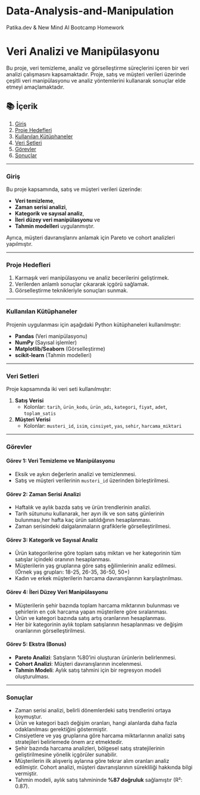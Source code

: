 # Data-Analysis-and-Manipulation
Patika.dev &amp; New Mind AI Bootcamp Homework
# Veri Analizi ve Manipülasyonu

Bu proje, veri temizleme, analiz ve görselleştirme süreçlerini içeren bir veri analizi çalışmasını kapsamaktadır. Proje, satış ve müşteri verileri üzerinde çeşitli veri manipülasyonu ve analiz yöntemlerini kullanarak sonuçlar elde etmeyi amaçlamaktadır.

## 📚 İçerik

1. [Giriş](#giriş)
2. [Proje Hedefleri](#proje-hedefleri)
3. [Kullanılan Kütüphaneler](#kullanılan-kütüphaneler)
4. [Veri Setleri](#veri-setleri)
5. [Görevler](#görevler)
6. [Sonuçlar](#sonuçlar)
---

### Giriş

Bu proje kapsamında, satış ve müşteri verileri üzerinde:
- **Veri temizleme**,
- **Zaman serisi analizi**,
- **Kategorik ve sayısal analiz**,
- **İleri düzey veri manipülasyonu** ve
- **Tahmin modelleri** uygulanmıştır.

Ayrıca, müşteri davranışlarını anlamak için Pareto ve cohort analizleri yapılmıştır.

---

### Proje Hedefleri

1. Karmaşık veri manipülasyonu ve analiz becerilerini geliştirmek.
2. Verilerden anlamlı sonuçlar çıkararak içgörü sağlamak.
3. Görselleştirme teknikleriyle sonuçları sunmak.

---

### Kullanılan Kütüphaneler

Projenin uygulanması için aşağıdaki Python kütüphaneleri kullanılmıştır:
- **Pandas** (Veri manipülasyonu)
- **NumPy** (Sayısal işlemler)
- **Matplotlib/Seaborn** (Görselleştirme)
- **scikit-learn** (Tahmin modelleri)

---

### Veri Setleri

Proje kapsamında iki veri seti kullanılmıştır:
1. **Satış Verisi**  
   - Kolonlar: `tarih`, `ürün_kodu`, `ürün_adı`, `kategori`, `fiyat`, `adet`, `toplam_satis`
2. **Müşteri Verisi**  
   - Kolonlar: `musteri_id`, `isim`, `cinsiyet`, `yas`, `sehir`, `harcama_miktari`

---

### Görevler

#### Görev 1: Veri Temizleme ve Manipülasyonu
- Eksik ve aykırı değerlerin analizi ve temizlenmesi.
- Satış ve müşteri verilerinin `musteri_id` üzerinden birleştirilmesi.

#### Görev 2: Zaman Serisi Analizi
- Haftalık ve aylık bazda satış ve ürün trendlerinin analizi.
- Tarih sütununu kullanarak, her ayın ilk ve son satış günlerinin bulunması,her hafta kaç ürün satıldığının hesaplanması.
- Zaman serisindeki dalgalanmaların grafiklerle görselleştirilmesi.

#### Görev 3: Kategorik ve Sayısal Analiz
- Ürün kategorilerine göre toplam satış miktarı ve her kategorinin tüm satışlar içindeki oranının hesaplanması.
- Müşterilerin yaş gruplarına göre satış eğilimlerinin analiz edilmesi. (Örnek yaş grupları: 18-25, 26-35, 36-50, 50+)
- Kadın ve erkek müşterilerin harcama davranışlarının karşılaştırılması.

#### Görev 4: İleri Düzey Veri Manipülasyonu
- Müşterilerin şehir bazında toplam harcama miktarının bulunması ve şehirlerin en çok harcama yapan müşterilere göre sıralanması.
- Ürün ve kategori bazında satış artış oranlarının hesaplanması.
- Her bir kategorinin aylık toplam satışlarının hesaplanması ve değişim oranlarının görselleştirilmesi.

#### Görev 5: Ekstra (Bonus)
- **Pareto Analizi**: Satışların %80’ini oluşturan ürünlerin belirlenmesi.
- **Cohort Analizi**: Müşteri davranışlarının incelenmesi.
- **Tahmin Modeli**: Aylık satış tahmini için bir regresyon modeli oluşturulması.

---

### Sonuçlar

- Zaman serisi analizi, belirli dönemlerdeki satış trendlerini ortaya koymuştur.
- Ürün ve kategori bazlı değişim oranları, hangi alanlarda daha fazla odaklanılması gerektiğini göstermiştir.
- Cinsiyetlere ve yaş gruplarına göre harcama miktarlarının analizi satış stratejileri belirlemede önem arz etmektedir.
- Şehir bazında harcama analizleri, bölgesel satış stratejilerinin geliştirilmesine yönelik içgörüler sunabilir.
- Müşterilerin ilk alışveriş aylarına göre tekrar alım oranları analiz edilmiştir. Cohort analizi, müşteri davranışlarının sürekliliği hakkında bilgi vermiştir.
- Tahmin modeli, aylık satış tahmininde **%87 doğruluk** sağlamıştır (R²: 0.87).



